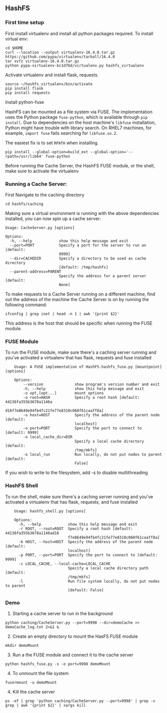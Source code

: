 ## HashFS

### First time setup

First install virtualenv and install all python packages required.
To install virtual env:
```
cd $HOME
curl --location --output virtualenv-16.4.0.tar.gz https://github.com/pypa/virtualenv/tarball/16.4.0
tar xvfz virtualenv-16.4.0.tar.gz
python pypa-virtualenv-bc1d76d/virtualenv.py hashfs_virtualenv
```
Activate virtualenv and install flask, requests.
```
source ~/hashfs_virtualenv/bin/activate
pip install flask
pip install requests
```
Install python-fuse

HashFS can be mounted as a file system via FUSE.
The implementation uses the Python package `fuse-python`,
which is available through `pip install`.
Due to dependencies on the host machine's `libfuse` installation,
Python might have trouble with library search.
On RHEL7 machines, for example,
`import fuse` fails searching for `libfuse.so.2`.

The easiest fix is to set `RPATH` when installing.
```
pip install --global-option=build_ext --global-option='--rpath=/usr/lib64' fuse-python
````
Before running the Cache Server, the HashFS FUSE module, or the shell, make sure to activate the virtualenv

### Running a Cache Server:
First Navigate to the caching directory
```
cd hashfs/caching
```
Making sure a virtual environment is running with the above dependencies installed, you can now spin up a cache server:
```
Usage: CacheServer.py [options]

Options:
  -h, --help            show this help message and exit
  --port=PORT           Specify a port for the server to run on [default:
                        9999]
  --dir=CACHEDIR        Specify a directory to be used as cache directory
                        [default: /tmp/hashfs]
  --parent-address=PARENT
                        Specify the address for a parent server [default:
                        None]
```
To make requests to a Cache Server running on a different machine, find out the address of the machine the Cache Server is on by running the following command:
```
ifconfig | grep inet | head -n 1 | awk '{print $2}'
```
This address is the host that should be specific when running the FUSE module.

### FUSE Module
To run the FUSE module, make sure there's a caching server running and you've activated
a virtualenv that has flask, requests and fuse installed
``` 
    Usage: A FUSE implementation of HashFS.hashfs_fuse.py [mountpoint] [options]

    Options:
        --version              show program's version number and exit
        -h, --help             show this help message and exit
        -o opt,[opt...]        mount options
        -o root=HASH           Specify a root hash [default: 44136fa355b3678a1146a
                               d16f7e8649e94fb4fc21fe77e8310c060f61caaff8a]
        -o host=HOST           Specify the address of the parent node [default:
                               localhost]
        -o port=PORT           Specify the port to connect to [default: 9999]
        -o local_cache_dir=DIR
                               Specify a local cache directory [default:
                               /tmp/mkfs]
        -o local_run           Run locally, do not put nodes to parent [default:
                               False] 
```

If you wish to write to the filesystem, add -s to disable multithreading

### HashFS Shell
To run the shell, make sure there's a caching server running and you've activated a virtualenv
that has flask, requests, and fuse installed
```
    Usage: hashfs_shell.py [options]

    Options:
      -h, --help            show this help message and exit
      -r ROOT, --root=ROOT  Specify a root hash [default: 44136fa355b3678a1146ad16
                            f7e8649e94fb4fc21fe77e8310c060f61caaff8a]
      -k HOST, --host=HOST  Specify the address of the parent node [default:
                            localhost]
      -p PORT, --port=PORT  Specify the port to connect to [default: 9999]
      -c LOCAL_CACHE, --local-cache=LOCAL_CACHE
                            Specify a local cache directory path [default:
                            /tmp/mkfs]
      -l                    Run file system locally, do not put nodes to parent
                            [default: False]
```

### Demo
1) Starting a cache server to run in the background
```
python caching/CacheServer.py --port=9998 --dir=demoCache >> demoCache_log.txt 2>&1 &
```
2) Create an empty directory to mount the HasFS FUSE module
```
mkdir demoMount
```
3) Run a the FUSE module and connect it to the cache server
```
python hashfs_fuse.py -s -o port=9998 demoMount
```
4) To unmount the file system
```
fusermount -u demoMount
```
4) Kill the cache server
```
ps -ef | grep 'python caching/CacheServer.py --port=9998' | grep -v grep | awk '{print $2}' | xargs kill
```

